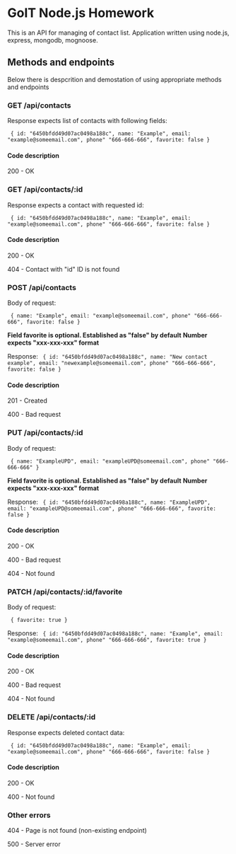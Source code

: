 # GoIT Node.js Homework

This is an API for managing of contact list.
Application written using node.js, express, mongodb, mognoose.

## Methods and endpoints

Below there is despcrition and demostation of using appropriate methods and endpoints

### GET /api/contacts

Response expects list of contacts with following fields:

` {
    id: "6450bfdd49d07ac0498a188c",
    name: "Example",
    email: "example@someemail.com",
    phone" "666-666-666",
    favorite: false
}`

#### Code description

200 - OK

### GET /api/contacts/:id

Response expects a contact with requested id:

` {
    id: "6450bfdd49d07ac0498a188c",
    name: "Example",
    email: "example@someemail.com",
    phone" "666-666-666",
    favorite: false
}`

#### Code description

200 - OK

404 - Contact with "id" ID is not found

### POST /api/contacts

Body of request:

` {
    name: "Example",
    email: "example@someemail.com",
    phone" "666-666-666",
    favorite: false
}`

**Field favorite is optional. Established as "false" by default**
**Number expects "xxx-xxx-xxx" format**

Response:
` {
    id: "6450bfdd49d07ac0498a188c",
    name: "New contact example",
    email: "newexample@someemail.com",
    phone" "666-666-666",
    favorite: false
}`

#### Code description

201 - Created

400 - Bad request

### PUT /api/contacts/:id

Body of request:

` {
    name: "ExampleUPD",
    email: "exampleUPD@someemail.com",
    phone" "666-666-666"
}`

**Field favorite is optional. Established as "false" by default**
**Number expects "xxx-xxx-xxx" format**

Response:
` {
    id: "6450bfdd49d07ac0498a188c",
    name: "ExampleUPD",
    email: "exampleUPD@someemail.com",
    phone" "666-666-666",
    favorite: false
}`

#### Code description

200 - OK

400 - Bad request

404 - Not found

### PATCH /api/contacts/:id/favorite

Body of request:

` {
    favorite: true
}`

Response:
` {
    id: "6450bfdd49d07ac0498a188c",
    name: "Example",
    email: "example@someemail.com",
    phone" "666-666-666",
    favorite: true
}`

#### Code description

200 - OK

400 - Bad request

404 - Not found

### DELETE /api/contacts/:id

Response expects deleted contact data:

` {
    id: "6450bfdd49d07ac0498a188c",
    name: "Example",
    email: "example@someemail.com",
    phone" "666-666-666",
    favorite: false
}`

#### Code description

200 - OK

400 - Not found

### Other errors

404 - Page is not found (non-existing endpoint)

500 - Server error
